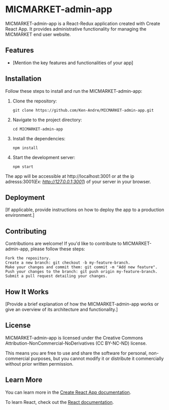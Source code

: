 # MICMARKET-admin-app

MICMARKET-admin-app is a React-Redux application created with Create React App. It provides administrative functionality for managing the MICMARKET end user website.

## Features

- [Mention the key features and functionalities of your app]

## Installation

Follow these steps to install and run the MICMARKET-admin-app:

1. Clone the repository:

   ```shell
   git clone https://github.com/Ken-Andre/MICMARKET-admin-app.git
   ```

2. Navigate to the project directory:
    ```shell
    cd MICMARKET-admin-app
    ```

3. Install the dependencies:
    ```shell
    npm install
    ```

4. Start the development server:
    ```
    npm start
    ```
    
  The app will be accessible at http://localhost:3001 or at the ip adresss:3001(_Ex: http://127.0.0.1:3001_) of your server in your browser.
## Deployment

[If applicable, provide instructions on how to deploy the app to a production environment.]

## Contributing

Contributions are welcome! If you'd like to contribute to MICMARKET-admin-app, please follow these steps:

    Fork the repository.
    Create a new branch: git checkout -b my-feature-branch.
    Make your changes and commit them: git commit -m "Add new feature".
    Push your changes to the branch: git push origin my-feature-branch.
    Submit a pull request detailing your changes.

## How It Works

[Provide a brief explanation of how the MICMARKET-admin-app works or give an overview of its architecture and functionality.]

## License

MICMARKET-admin-app is licensed under the Creative Commons Attribution-NonCommercial-NoDerivatives (CC BY-NC-ND) license.

This means you are free to use and share the software for personal, non-commercial purposes, but you cannot modify it or distribute it commercially without prior written permission.





## Learn More

You can learn more in the [Create React App documentation](https://facebook.github.io/create-react-app/docs/getting-started).

To learn React, check out the [React documentation](https://reactjs.org/).

